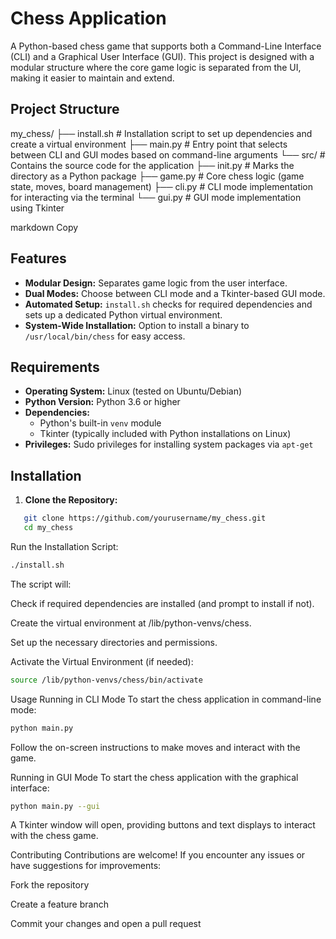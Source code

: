 # Chess Application

A Python-based chess game that supports both a Command-Line Interface (CLI) and a Graphical User Interface (GUI). This project is designed with a modular structure where the core game logic is separated from the UI, making it easier to maintain and extend.

## Project Structure

my_chess/ ├── install.sh # Installation script to set up dependencies and create a virtual environment ├── main.py # Entry point that selects between CLI and GUI modes based on command-line arguments └── src/ # Contains the source code for the application ├── init.py # Marks the directory as a Python package ├── game.py # Core chess logic (game state, moves, board management) ├── cli.py # CLI mode implementation for interacting via the terminal └── gui.py # GUI mode implementation using Tkinter

markdown
Copy

## Features

- **Modular Design:** Separates game logic from the user interface.
- **Dual Modes:** Choose between CLI mode and a Tkinter-based GUI mode.
- **Automated Setup:** `install.sh` checks for required dependencies and sets up a dedicated Python virtual environment.
- **System-Wide Installation:** Option to install a binary to `/usr/local/bin/chess` for easy access.

## Requirements

- **Operating System:** Linux (tested on Ubuntu/Debian)
- **Python Version:** Python 3.6 or higher
- **Dependencies:**
  - Python's built-in `venv` module
  - Tkinter (typically included with Python installations on Linux)
- **Privileges:** Sudo privileges for installing system packages via `apt-get`

## Installation

1. **Clone the Repository:**

```bash
   git clone https://github.com/yourusername/my_chess.git
   cd my_chess
```

Run the Installation Script:

```bash
./install.sh
```
The script will:

Check if required dependencies are installed (and prompt to install if not).

Create the virtual environment at /lib/python-venvs/chess.

Set up the necessary directories and permissions.

Activate the Virtual Environment (if needed):

```bash
source /lib/python-venvs/chess/bin/activate
```
Usage
Running in CLI Mode
To start the chess application in command-line mode:

```bash
python main.py
```
Follow the on-screen instructions to make moves and interact with the game.

Running in GUI Mode
To start the chess application with the graphical interface:

```bash
python main.py --gui
```
A Tkinter window will open, providing buttons and text displays to interact with the chess game.

Contributing
Contributions are welcome! If you encounter any issues or have suggestions for improvements:

Fork the repository

Create a feature branch

Commit your changes and open a pull request
